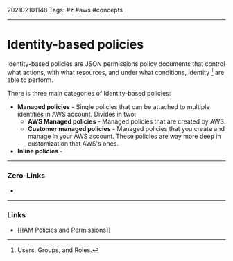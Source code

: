 202102101148
Tags: #z #aws #concepts 

---
# Identity-based policies

Identity-based policies are JSON permissions policy documents that control what actions, with what resources, and under what conditions, identity [^1] are able to perform.

There is three main categories of Identity-based policies:
- **Managed policies** - Single policies that can be attached to multiple identities in AWS account. Divides in two:
	- **AWS Managed policies** - Managed policies that are created by AWS.
	- **Customer managed policies** - Managed policies that you create and manage in your AWS account. These policies are way more deep in customization that AWS's ones.
- **Inline policies** - 

[^1]: Users, Groups, and Roles.

---
### Zero-Links
- 
---
### Links
- [[IAM Policies and Permissions]]